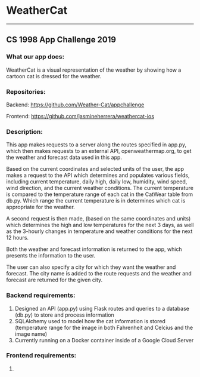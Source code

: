 # WeatherCat
---
## CS 1998 App Challenge 2019

### What our app does:
<p>WeatherCat is a visual representation of the weather by showing how a cartoon
cat is dressed for the weather.</p>

### Repositories:
<p>Backend: <a href="https://github.com/Weather-Cat/appchallenge">
https://github.com/Weather-Cat/appchallenge
</a></p>
<p>Frontend: <a href="https://github.com/jasmineherrera/weathercat-ios">
https://github.com/jasmineherrera/weathercat-ios
</a></p>

### Description:
<p>
This app makes requests to a server along the routes specified in app.py, which
then makes requests to an external API, openweathermap.org, to get the weather
and forecast data used in this app.
</p>
<p>
Based on the current coordinates and selected units of the user, the app makes a
request to the API which determines and populates various fields, including current
temperature, daily high, daily low, humidity, wind speed, wind direction, and the current
weather conditions. The current temperature is compared to the temperature range
of each cat in the CatWear table from db.py. Which range the current temperature
is in determines which cat is appropriate for the weather.
</p>
<p>
A second request is then made, (based on the same coordinates and units) which
determines the high and low temperatures for the next 3 days, as well as the 3-hourly
changes in temperature and weather conditions for the next 12 hours.
</p>
<p>
Both the weather and forecast information is returned to the app, which presents
the information to the user.
</p>
<p>
The user can also specify a city for which they want the weather and forecast.
The city name is added to the route requests and the weather and forecast are
returned for the given city.
</p>

### Backend requirements:
<ol>
<li>Designed an API (app.py) using Flask routes and queries to a database (db.py)
to store and process information</li>
<li>SQLAlchemy used to model how the cat information is stored (temperature range
for the image in both Fahrenheit and Celcius and the image name)</li>
<li>Currently running on a Docker container inside of a Google Cloud Server</li>
</ol>

### Frontend requirements:
<ol>
<li></li>
</ol>
